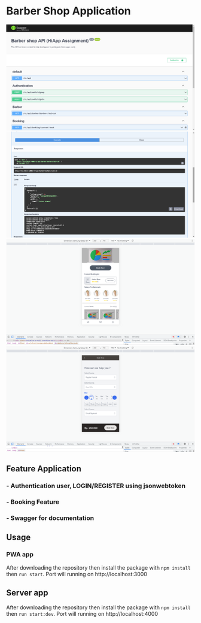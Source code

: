 # Barber Shop Application

<img src="./assets/swagger.png" alt="BackendImage source=README-assets" />

<img src="./assets/swagger-2.png" alt="BackendImage source=README-assets" />

<img src="./assets/barber.png" alt="BackendImage source=README-assets" />

<img src="./assets/barber-2.png" alt="BackendImage source=README-assets" />

## Feature Application

### - Authentication user, LOGIN/REGISTER using jsonwebtoken
### - Booking Feature
### - Swagger for documentation

## Usage

### PWA app

After downloading the repository then install the package with `npm install` then `run start`. Port will running on http://localhost:3000

## Server app

After downloading the repository then install the package with `npm install` then `run start:dev`. Port will running on http://localhost:4000

